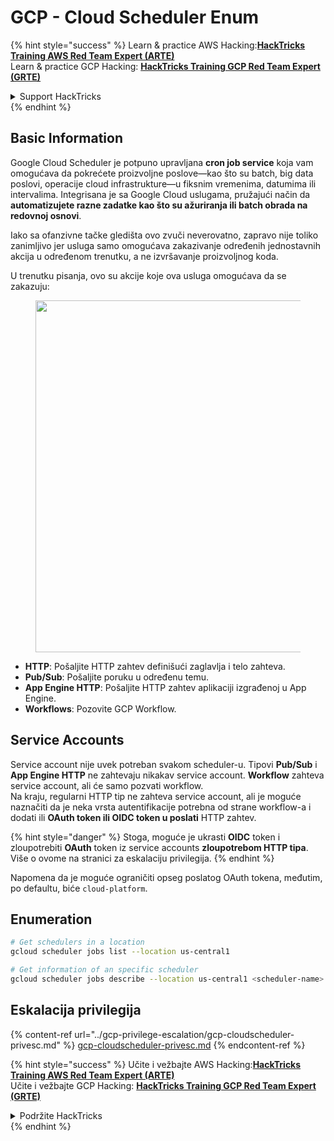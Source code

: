 # GCP - Cloud Scheduler Enum

{% hint style="success" %}
Learn & practice AWS Hacking:<img src="../../../.gitbook/assets/image.png" alt="" data-size="line">[**HackTricks Training AWS Red Team Expert (ARTE)**](https://training.hacktricks.xyz/courses/arte)<img src="../../../.gitbook/assets/image.png" alt="" data-size="line">\
Learn & practice GCP Hacking: <img src="../../../.gitbook/assets/image (2).png" alt="" data-size="line">[**HackTricks Training GCP Red Team Expert (GRTE)**<img src="../../../.gitbook/assets/image (2).png" alt="" data-size="line">](https://training.hacktricks.xyz/courses/grte)

<details>

<summary>Support HackTricks</summary>

* Check the [**subscription plans**](https://github.com/sponsors/carlospolop)!
* **Join the** 💬 [**Discord group**](https://discord.gg/hRep4RUj7f) or the [**telegram group**](https://t.me/peass) or **follow** us on **Twitter** 🐦 [**@hacktricks\_live**](https://twitter.com/hacktricks\_live)**.**
* **Share hacking tricks by submitting PRs to the** [**HackTricks**](https://github.com/carlospolop/hacktricks) and [**HackTricks Cloud**](https://github.com/carlospolop/hacktricks-cloud) github repos.

</details>
{% endhint %}

## Basic Information

Google Cloud Scheduler je potpuno upravljana **cron job service** koja vam omogućava da pokrećete proizvoljne poslove—kao što su batch, big data poslovi, operacije cloud infrastrukture—u fiksnim vremenima, datumima ili intervalima. Integrisana je sa Google Cloud uslugama, pružajući način da **automatizujete razne zadatke kao što su ažuriranja ili batch obrada na redovnoj osnovi**.

Iako sa ofanzivne tačke gledišta ovo zvuči neverovatno, zapravo nije toliko zanimljivo jer usluga samo omogućava zakazivanje određenih jednostavnih akcija u određenom trenutku, a ne izvršavanje proizvoljnog koda.

U trenutku pisanja, ovo su akcije koje ova usluga omogućava da se zakazuju:

<figure><img src="../../../.gitbook/assets/image (347).png" alt="" width="563"><figcaption></figcaption></figure>

* **HTTP**: Pošaljite HTTP zahtev definišući zaglavlja i telo zahteva.
* **Pub/Sub**: Pošaljite poruku u određenu temu.
* **App Engine HTTP**: Pošaljite HTTP zahtev aplikaciji izgrađenoj u App Engine.
* **Workflows**: Pozovite GCP Workflow.

## Service Accounts

Service account nije uvek potreban svakom scheduler-u. Tipovi **Pub/Sub** i **App Engine HTTP** ne zahtevaju nikakav service account. **Workflow** zahteva service account, ali će samo pozvati workflow.\
Na kraju, regularni HTTP tip ne zahteva service account, ali je moguće naznačiti da je neka vrsta autentifikacije potrebna od strane workflow-a i dodati ili **OAuth token ili OIDC token u poslati** HTTP zahtev.

{% hint style="danger" %}
Stoga, moguće je ukrasti **OIDC** token i zloupotrebiti **OAuth** token iz service accounts **zloupotrebom HTTP tipa**. Više o ovome na stranici za eskalaciju privilegija.
{% endhint %}

Napomena da je moguće ograničiti opseg poslatog OAuth tokena, međutim, po defaultu, biće `cloud-platform`.

## Enumeration
```bash
# Get schedulers in a location
gcloud scheduler jobs list --location us-central1

# Get information of an specific scheduler
gcloud scheduler jobs describe --location us-central1 <scheduler-name>
```
## Eskalacija privilegija

{% content-ref url="../gcp-privilege-escalation/gcp-cloudscheduler-privesc.md" %}
[gcp-cloudscheduler-privesc.md](../gcp-privilege-escalation/gcp-cloudscheduler-privesc.md)
{% endcontent-ref %}

{% hint style="success" %}
Učite i vežbajte AWS Hacking:<img src="../../../.gitbook/assets/image.png" alt="" data-size="line">[**HackTricks Training AWS Red Team Expert (ARTE)**](https://training.hacktricks.xyz/courses/arte)<img src="../../../.gitbook/assets/image.png" alt="" data-size="line">\
Učite i vežbajte GCP Hacking: <img src="../../../.gitbook/assets/image (2).png" alt="" data-size="line">[**HackTricks Training GCP Red Team Expert (GRTE)**<img src="../../../.gitbook/assets/image (2).png" alt="" data-size="line">](https://training.hacktricks.xyz/courses/grte)

<details>

<summary>Podržite HackTricks</summary>

* Proverite [**planove pretplate**](https://github.com/sponsors/carlospolop)!
* **Pridružite se** 💬 [**Discord grupi**](https://discord.gg/hRep4RUj7f) ili [**telegram grupi**](https://t.me/peass) ili **pratite** nas na **Twitteru** 🐦 [**@hacktricks\_live**](https://twitter.com/hacktricks\_live)**.**
* **Podelite hakerske trikove slanjem PR-ova na** [**HackTricks**](https://github.com/carlospolop/hacktricks) i [**HackTricks Cloud**](https://github.com/carlospolop/hacktricks-cloud) github repozitorijume.

</details>
{% endhint %}
